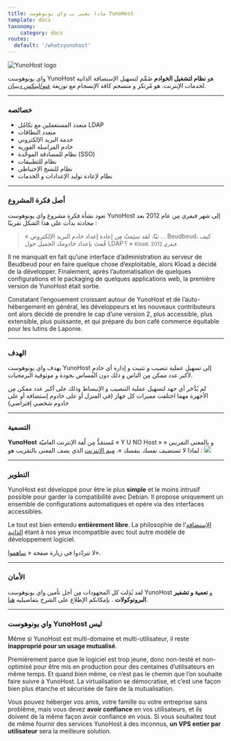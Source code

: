 ```yaml
---
title: ماذا نعني بـ واي يونوهوست YunoHost 
template: docs
taxonomy:
    category: docs
routes:
  default: '/whatsyunohost'
---
```


![YunoHost logo](image://YunoHost_logo_vertical.png?resize=400&id=ynhlogo)

واي يونوهوست YunoHost هو **نظام لتشغيل الخوادم** صُمِّم لتسهيل الإستضافة الذاتية لخدمات الإنترنت.
هو مُرتكز و منسجم كافة الإنسجام مع توزيعة <a href="https://debian.org">غنو/لينكس ديبيان</a>.

---

### خصائصه

- متعدد المستعملين مع تكامُل LDAP
- متعدد النطاقات
- خدمة البريد الإلكتروني
- خادم المراسلة الفورية
- نظام للمصادقة الموحَّدة (SSO)
- نظام للتطبيقات
- نظام للنسخ الإحتياطي
- نظام لإعادة توليد الإعدادات و الخدمات

---

### أصل فكرة المشروع


تعود نشأة فكرة مشروع واي يونوهوست YunoHost إلى شهر فيفري مِن عام 2012 بعد محادثة بدأت على هذا الشكل تقريبًا :

 <blockquote>« تبًا، لقد سئِمتُ مِن إعادة إعداد خادم البريد الإلكتروني ... Beudbeud، كيف قُمتَ بإعداد خادومك الجميل حول LDAP ؟ »
<small>Kload، فيفري 2012</small></blockquote>

Il ne manquait en fait qu’une interface d’administration au serveur de Beudbeud pour en faire quelque chose d’exploitable, alors Kload a décidé de la développer. Finalement, après l’automatisation de quelques configurations et le packaging de quelques applications web, la première version de YunoHost était sortie.

Constatant l’engouement croissant autour de YunoHost et de l’auto-hébergement en général, les développeurs et les nouveaux contributeurs ont alors décidé de prendre le cap d’une version 2, plus accessible, plus extensible, plus puissante, et qui prépare du bon café commerce équitable pour les lutins de Laponie.

---

### الهدف

يهدف واي يونوهوست YunoHost إلى تسهيل عملية تنصيب و تثبيت و إدارة أي خادمٍ لأكبر عدد ممكن مِن الناس و ذلك دون المساس بجودة و موثوقية البرمجيات. 

لم يُدَّخر أي جهد لتسهيل عملية التنصيب و الإنبساط وذلك على أكبر عدد ممكن مِن الأجهزة مهما اختلفت مميزات كل جهاز (في المنزل أو على خادوم إستضافة أو على خادوم شخصي إفتراضي)

---

### التسمية

**YunoHost** مُستمَدٌّ مِن لُغة الإنترنت العاميّة « Y U NO Host » و بالمعنى التقريبي « لماذا لا تستضيف نفسك بنفسك ». <a href="https://ar.m.wikipedia.org/wiki/%D9%85%D9%8A%D9%85_%D8%A5%D9%86%D8%AA%D8%B1%D9%86%D8%AA">ميم الإنترنت</a> الذي يصف المعنى بالتقريب هو :
![](image://dude_yunohost.jpg)

---

### التطوير

YunoHost est développé pour être le plus **simple** et le moins intrusif possible pour garder la compatibilité avec Debian. Il propose uniquement un ensemble de configurations automatiques et opère via des interfaces accessibles.

Le tout est bien entendu **entièrement libre**. La philosophie de l’[الإستضافة الذاتية](/selfhosting) étant à nos yeux incompatible avec tout autre modèle de développement logiciel.

لا تتردّدوا في زيارة صفحة « <a href="/contribute">ساهموا</a>».

---

### الأمان

لقد بُذِلت كل المجهودات مِن أجل تأمين واي يونوهوست YunoHost و **تعمية و تشفير البروتوكولات** . بإمكانكم الإطلاع على الشرح بتفاصيليه <a href="/security">هنا</a>.

---

### واي يونوهوست YunoHost ليس

Même si YunoHost est multi-domaine et multi-utilisateur, il reste **inapproprié pour un usage mutualisé**.

Premièrement parce que le logiciel est trop jeune, donc non-testé et non-optimisé pour être mis en production pour des centaines d’utilisateurs en même temps. Et quand bien même, ce n’est pas le chemin que l’on souhaite faire suivre à YunoHost. La virtualisation se démocratise, et c’est une façon bien plus étanche et sécurisée de faire de la mutualisation.

Vous pouvez héberger vos amis, votre famille ou votre entreprise sans problème, mais vous devez **avoir confiance** en vos utilisateurs, et ils doivent de la même façon avoir confiance en vous. Si vous souhaitez tout de même fournir des services YunoHost à des inconnus, **un VPS entier par utilisateur** sera la meilleure solution.

